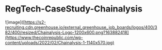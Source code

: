 # RegTech-CaseStudy-Chainalysis
![image]([https://s2-recruiting.cdn.greenhouse.io/external_greenhouse_job_boards/logos/400/382/400/resized/Chainalysis-Logo-1200x600.png?163882418](https://www.thecoinrepublic.com/wp-content/uploads/2022/02/Chainalysis-1-1140x570.jpg)

